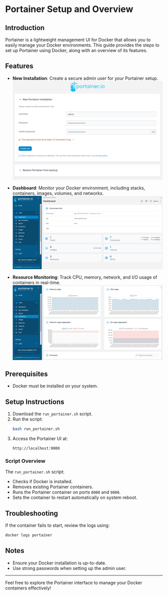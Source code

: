 # Portainer Setup and Overview

## Introduction
Portainer is a lightweight management UI for Docker that allows you to easily manage your Docker environments. This guide provides the steps to set up Portainer using Docker, along with an overview of its features.

## Features

- **New Installation**: Create a secure admin user for your Portainer setup.
  ![New Installation](./Entrance.PNG)

- **Dashboard**: Monitor your Docker environment, including stacks, containers, images, volumes, and networks.
  ![Dashboard](./Dashboard.PNG)

- **Resource Monitoring**: Track CPU, memory, network, and I/O usage of containers in real-time.
  ![Resource Monitoring](./Resource_monitoring.PNG)

## Prerequisites

- Docker must be installed on your system.

## Setup Instructions

1. Download the `run_portainer.sh` script.
2. Run the script:
   ```bash
   bash run_portainer.sh
   ```
3. Access the Portainer UI at:
   ```
   http://localhost:9000
   ```

### Script Overview
The `run_portainer.sh` script:

- Checks if Docker is installed.
- Removes existing Portainer containers.
- Runs the Portainer container on ports `8000` and `9000`.
- Sets the container to restart automatically on system reboot.

## Troubleshooting

If the container fails to start, review the logs using:

```bash
docker logs portainer
```

## Notes
- Ensure your Docker installation is up-to-date.
- Use strong passwords when setting up the admin user.

---

Feel free to explore the Portainer interface to manage your Docker containers effectively!
